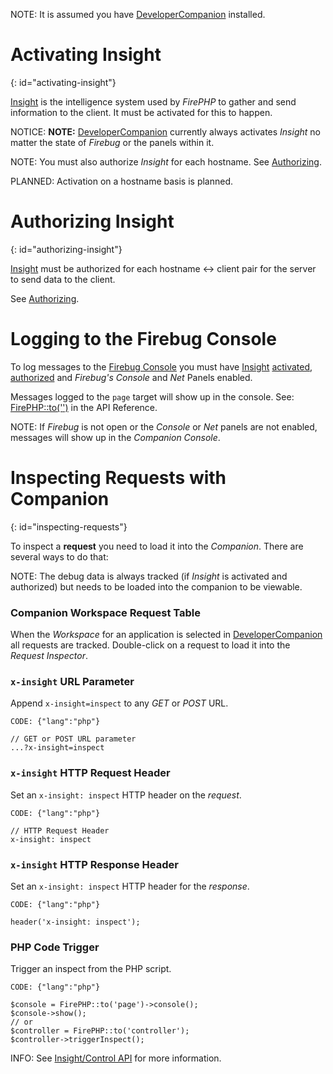 
NOTE: It is assumed you have [DeveloperCompanion](Clients#devcomp) installed.

Activating Insight
==================
{: id="activating-insight"}

[Insight](Insight) is the intelligence system used by *FirePHP* to gather and send information to the client. It must be activated for
this to happen.

NOTICE: **NOTE:** [DeveloperCompanion](Clients#devcomp) currently always activates *Insight* no matter the state of *Firebug* or the panels within it.
    
NOTE: You must also authorize *Insight* for each hostname. See [Authorizing](Authorizing).

PLANNED: Activation on a hostname basis is planned.


Authorizing Insight
===================
{: id="authorizing-insight"}

[Insight](Insight) must be authorized for each hostname <-> client pair for the server to send data to the client.

See [Authorizing](Authorizing).


Logging to the Firebug Console
==============================
    
To log messages to the [Firebug Console](http://getfirebug.com/commandline) you must have [Insight](Insight)
[activated](Workflow#activating-insight), [authorized](Authorizing) and *Firebug's Console* and *Net* Panels enabled.

Messages logged to the `page` target will show up in the console. See: [FirePHP::to('<target>')](API/Insight#to) in the API Reference.

NOTE: If *Firebug* is not open or the *Console* or *Net* panels are not enabled, messages will show up in the *Companion Console*.


Inspecting Requests with Companion
==================================
{: id="inspecting-requests"}

To inspect a **request** you need to load it into the *Companion*. There are several ways to do that:

NOTE: The debug data is always tracked (if *Insight* is activated and authorized) but needs to be loaded into the companion to be viewable.

### Companion Workspace Request Table

When the *Workspace* for an application is selected in [DeveloperCompanion](Clients#devcomp) all requests are tracked. Double-click
on a request to load it into the *Request Inspector*.

### `x-insight` URL Parameter

Append `x-insight=inspect` to any *GET* or *POST* URL.

    CODE: {"lang":"php"}
    
    // GET or POST URL parameter
    ...?x-insight=inspect

### `x-insight` HTTP Request Header

Set an `x-insight: inspect` HTTP header on the *request*.

    CODE: {"lang":"php"}
    
    // HTTP Request Header
    x-insight: inspect

### `x-insight` HTTP Response Header

Set an `x-insight: inspect` HTTP header for the *response*.

    CODE: {"lang":"php"}
    
    header('x-insight: inspect');

### PHP Code Trigger

Trigger an inspect from the PHP script.

    CODE: {"lang":"php"}
    
    $console = FirePHP::to('page')->console();
    $console->show();
    // or
    $controller = FirePHP::to('controller');
    $controller->triggerInspect();

INFO: See [Insight/Control API](API/Insight#control-api) for more information.
